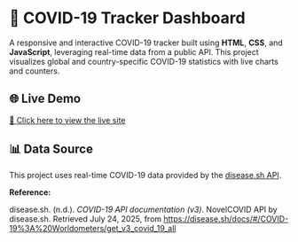# 🦠 COVID-19 Tracker Dashboard

A responsive and interactive COVID-19 tracker built using **HTML**, **CSS**, and **JavaScript**, leveraging real-time data from a public API. This project visualizes global and country-specific COVID-19 statistics with live charts and counters.

## 🌐 Live Demo

[🔗 Click here to view the live site](https://dr-poojitha-surgi.github.io/covid19-tracker)


## 📊 Data Source

This project uses real-time COVID-19 data provided by the [disease.sh API](https://disease.sh/docs/#/COVID-19%3A%20Worldometers/get_v3_covid_19_all).

**Reference:**

disease.sh. (n.d.). *COVID-19 API documentation (v3)*. NovelCOVID API by disease.sh. Retrieved July 24, 2025, from https://disease.sh/docs/#/COVID-19%3A%20Worldometers/get_v3_covid_19_all

